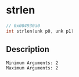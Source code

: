 # strlen
```c
// 0x004930a0
int strlen(unk p0, unk p1)
```
## Description
```
Minimum Arguments: 2
Maximum Arguments: 2
```
